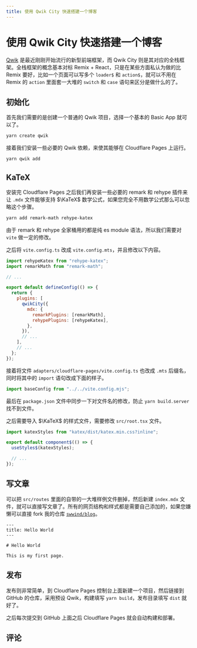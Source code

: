 ```yaml
---
title: 使用 Qwik City 快速搭建一个博客
---
```


# 使用 Qwik City 快速搭建一个博客

<vue-metadata author="swwind" time="2023-3-5"></vue-metadata>

[Qwik](https://qwik.builder.io) 是最近刚刚开始流行的新型前端框架，而 Qwik City 则是其对应的全栈框架。全栈框架的概念基本对标 Remix + React，只是在某些方面私认为做的比 Remix 要好，比如一个页面可以写多个 `loader$` 和 `action$`，就可以不用在 Remix 的 `action` 里面套一大堆的 `switch` 和 `case` 语句来区分是做什么的了。

## 初始化

首先我们需要的是创建一个普通的 Qwik 项目，选择一个基本的 Basic App 就可以了。

```bash
yarn create qwik
```

接着我们安装一些必要的 Qwik 依赖，来使其能够在 Cloudflare Pages 上运行。

```bash
yarn qwik add
```

## KaTeX

安装完 Cloudflare Pages 之后我们再安装一些必要的 remark 和 rehype 插件来让 `.mdx` 文件能够支持 $\KaTeX$ 数学公式，如果您完全不用数学公式那么可以忽略这个步骤。

```bash
yarn add remark-math rehype-katex
```

由于 remark 和 rehype 全家桶用的都是纯 es module 语法，所以我们需要对 `vite` 做一定的修改。

之后将 `vite.config.ts` 改成 `vite.config.mts`，并且修改以下内容。

```js
import rehypeKatex from "rehype-katex";
import remarkMath from "remark-math";

// ...

export default defineConfig(() => {
  return {
    plugins: [
      qwikCity({
        mdx: {
          remarkPlugins: [remarkMath],
          rehypePlugins: [rehypeKatex],
        },
      }),
      // ...
    ],
    // ...
  };
});
```

接着将文件 `adapters/cloudflare-pages/vite.config.ts` 也改成 `.mts` 后缀名，同时将其中的 `import` 语句改成下面的样子。

```js
import baseConfig from "../../vite.config.mjs";
```

最后在 `package.json` 文件中同步一下对文件名的修改，防止 `yarn build.server` 找不到文件。

之后需要导入 $\KaTeX$ 的样式文件，需要修改 `src/root.tsx` 文件。

```js
import katexStyles from "katex/dist/katex.min.css?inline";

export default component$(() => {
  useStyles$(katexStyles);

  // ...
});
```

## 写文章

可以把 `src/routes` 里面的自带的一大堆样例文件删掉，然后新建 `index.mdx` 文件，就可以直接写文章了。所有的网页结构和样式都是需要自己添加的，如果您嫌懒可以直接 fork 我的仓库 [`swwind/blog`](https://github.com/swwind/blog)。

```mdx
---
title: Hello World
---

# Hello World

This is my first page.
```

## 发布

发布则非常简单，到 Cloudflare Pages 控制台上面新建一个项目，然后链接到 GitHub 的仓库，采用预设 Qwik，构建填写 `yarn build`，发布目录填写 `dist` 就好了。

之后每次提交到 GitHub 上面之后 Cloudflare Pages 就会自动构建和部署。

## 评论

<vue-reactions path="qwik-blog"></vue-reactions>
